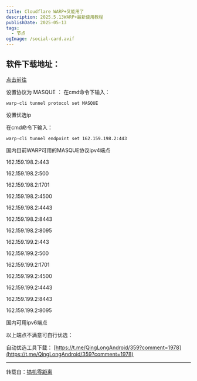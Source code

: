 ```yaml
---
title: Cloudflare WARP+又能用了
description: 2025.5.13WARP+最新使用教程
publishDate: 2025-05-13
tags:
  - 节点
ogImage: /social-card.avif
---
```

## 软件下载地址：
[点击前往](https://one.one.one.one/)

设置协议为 MASQUE ：
在cmd命令下输入：
```
warp-cli tunnel protocol set MASQUE
```

设置优选ip

在cmd命令下输入：

```
warp-cli tunnel endpoint set 162.159.198.2:443
```

国内目前WARP可用的MASQUE协议ipv4端点

162.159.198.2:443

162.159.198.2:500

162.159.198.2:1701

162.159.198.2:4500

162.159.198.2:4443

162.159.198.2:8443

162.159.198.2:8095

162.159.199.2:443

162.159.199.2:500

162.159.199.2:1701

162.159.199.2:4500

162.159.199.2:4443

162.159.199.2:8443

162.159.199.2:8095

国内可用ipv6端点



[2606:4700:103::2]:443

[2606:4700:103::2]:500

[2606:4700:103::2]:1701

[2606:4700:103::2]:4500

[2606:4700:103::2]:4443

[2606:4700:103::2]:8443

[2606:4700:103::2]:8095

以上端点不满意可自行优选：

自动优选工具下载：
[https://t.me/QingLongAndroid/359?comment=1978](https://t.me/QingLongAndroid/359?comment=1978)

---

转载自：[搞机零距离](https://gaojilingjuli.blogspot.com/2025/05/2025cloudflare-warp.html)
